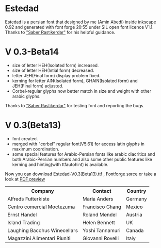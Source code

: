 # Estedad
Estedad is a persian font that designed by me (Amin Abedi) inside inkscape 0.92 and generated with font forge 20:55 under SIL open font licence V1.1.
Thanks to <a href="https://github.com/rastikerdar">"Saber Rastikerdar"</a> for his helpful guidance.
# V 0.3-Beta14
<ul>
<li>size of letter HEH(Isolated form) increased.</li>
<li>size of letter HEH(Intial form) decreased.</li>
<li>letter JEH(Final form) display problem fixed.</li>
<li>kerning for letter AIN(Isolated form), GHAIN(Isolated form) and JEH(Final form) adjusted.</li>
<li>Corbel-regular glyphs now better match in size and weight with other arabic glyphs.</li>
</ul>
Thanks to <a href="https://github.com/rastikerdar">"Saber Rastikerdar"</a> for testing font and reporting the bugs.


# V 0.3(Beta13)
<ul>
<li>font created.</li>
<li>merged with "corbel" regular font(V5.61) for access latin glyphs in maximum coordination.</li>
<li>some special features for Arabic-Persian fonts like arabic diacritics and both Arabic-Persian numbers and also some other public features like kerning and hinting(with ttfautohint) is available.</li>
</ul>
Now you can download <a href="https://github.com/aminabedi68/Estedad/blob/master/V%200.3-Beta13/Font/Estedad-V0.3(Beta13).ttf">Estedad-V0.3(Beta13).ttf</a> , <a href="https://github.com/aminabedi68/Estedad/blob/master/V%200.3-Beta13/Source/Estedad-V0.3(Beta13).sfd">Fontforge sorce</a> or take a look at <a href="https://github.com/aminabedi68/Estedad/blob/master/V%200.3-Beta13/Preview.pdf">PDF preview</a>


<table>
  <tr>
    <th>Company</th>
    <th>Contact</th>
    <th>Country</th>
  </tr>
  <tr>
    <td>Alfreds Futterkiste</td>
    <td>Maria Anders</td>
    <td>Germany</td>
  </tr>
  <tr>
    <td>Centro comercial Moctezuma</td>
    <td>Francisco Chang</td>
    <td>Mexico</td>
  </tr>
  <tr>
    <td>Ernst Handel</td>
    <td>Roland Mendel</td>
    <td>Austria</td>
  </tr>
  <tr>
    <td>Island Trading</td>
    <td>Helen Bennett</td>
    <td>UK</td>
  </tr>
  <tr>
    <td>Laughing Bacchus Winecellars</td>
    <td>Yoshi Tannamuri</td>
    <td>Canada</td>
  </tr>
  <tr>
    <td>Magazzini Alimentari Riuniti</td>
    <td>Giovanni Rovelli</td>
    <td>Italy</td>
  </tr>
</table>

